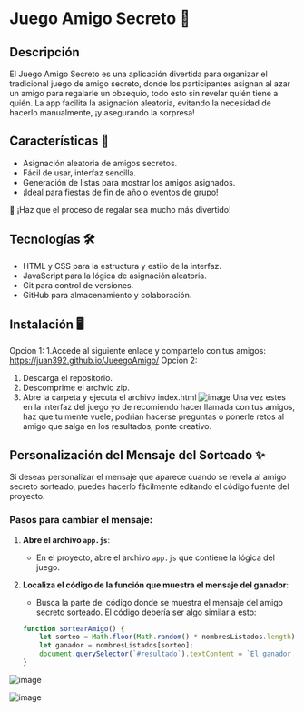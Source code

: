 # Juego Amigo Secreto 🎉

## Descripción

El Juego Amigo Secreto es una aplicación divertida para organizar el tradicional juego de amigo secreto, donde los participantes asignan al azar un amigo para regalarle un obsequio, todo esto sin revelar quién tiene a quién. La app facilita la asignación aleatoria, evitando la necesidad de hacerlo manualmente, ¡y asegurando la sorpresa!

## Características 🚀

- Asignación aleatoria de amigos secretos.
- Fácil de usar, interfaz sencilla.
- Generación de listas para mostrar los amigos asignados.
- ¡Ideal para fiestas de fin de año o eventos de grupo!

🎁 ¡Haz que el proceso de regalar sea mucho más divertido!

## Tecnologías 🛠️

- HTML y CSS para la estructura y estilo de la interfaz.
- JavaScript para la lógica de asignación aleatoria.
- Git para control de versiones.
- GitHub para almacenamiento y colaboración.

## Instalación 🖥️
Opcion 1:
1.Accede al siguiente enlace y compartelo con tus amigos: https://juan392.github.io/JueegoAmigo/
Opcion 2:
1. Descarga el repositorio.
2. Descomprime el archvio zip.
3. Abre la carpeta y ejecuta el archivo index.html
![image](https://github.com/user-attachments/assets/1c0f151b-28d5-4d7f-a57f-7ed3270258a9)
Una vez estes en la interfaz del juego yo de recomiendo hacer llamada con tus amigos, haz que tu mente vuele, podrian hacerse preguntas o ponerle retos al amigo que salga en los resultados, ponte creativo.

## Personalización del Mensaje del Sorteado ✨

Si deseas personalizar el mensaje que aparece cuando se revela al amigo secreto sorteado, puedes hacerlo fácilmente editando el código fuente del proyecto.

### Pasos para cambiar el mensaje:

1. **Abre el archivo `app.js`**:
   - En el proyecto, abre el archivo `app.js` que contiene la lógica del juego.
   
2. **Localiza el código de la función que muestra el mensaje del ganador**:
   - Busca la parte del código donde se muestra el mensaje del amigo secreto sorteado. El código debería ser algo similar a esto:

   ```javascript
   function sortearAmigo() {
       let sorteo = Math.floor(Math.random() * nombresListados.length);
       let ganador = nombresListados[sorteo];
       document.querySelector(`#resultado`).textContent = `El ganador es: ${ganador}`;
   }

![image](https://github.com/user-attachments/assets/c792de10-62e6-43fd-ac67-363eb0670389)

![image](https://github.com/user-attachments/assets/e3a0b019-6c49-43a2-b8f7-c9ed87d6816c)

